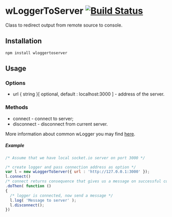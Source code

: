 # wLoggerToServer [![Build Status](https://travis-ci.org/Wandalen/wLoggerToServer.svg?branch=master)](https://travis-ci.org/Wandalen/wLoggerToServer)

Class to redirect output from remote source to console.


## Installation

```terminal
npm install wloggertoserver
```

## Usage
### Options
* url { string }[ optional, default : localhost:3000 ] - address of the server.

### Methods
 * connect - connect to server;
 * disconnect - disconnect from current server.

More information about common wLogger you may find [here]( https://github.com/Wandalen/wLogger ).

##### Example
```javascript
/* Assume that we have local socket.io server on port 3000 */

/* create logger and pass connection address as option */
var l = new wLoggerToServer({ url : 'http://127.0.0.1:3000' });
l.connect()
/* connect returns consequence that gives us a message on successful connection */
.doThen( function ()
{
  /* logger is connected, now send a message */
  l.log( 'Message to server' );
  l.disconnect();
})
```
